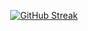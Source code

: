 <div align="center">
  
[![GitHub Streak](https://github-readme-streak-stats.herokuapp.com?user=Moreira-89&theme=whatsapp-dark2&hide_border=true&border_radius=6.1)](https://git.io/streak-stats)

</div>
